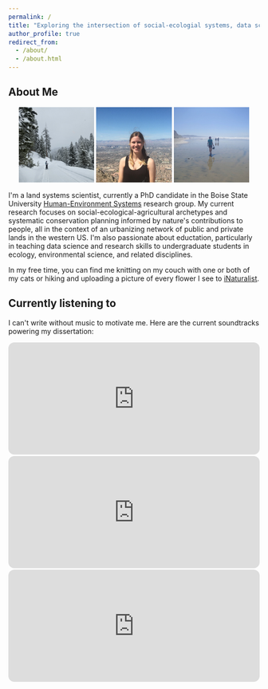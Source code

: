 ```yaml
---
permalink: /
title: "Exploring the intersection of social-ecologial systems, data science, and undergraduate education"
author_profile: true
redirect_from: 
  - /about/
  - /about.html
---
```


About Me
-----

<p align="middle">
  <img src="/images/CK_snowshoe.png" width="30%" alt="Carolyn is snowshoeing in a snowy forest."/>
  <img src="/images/LV_hike.png" width="30%" alt="Carolyn smiles at the top of a mountain. A bird's eye view of the city of Las Vegas is visible behind her."/> 
  <img src="/images/CK_beach.png" width="30%" alt="Carolyn walks on a beach carrying her hiking boots."/>
</p>

I'm a land systems scientist, currently a PhD candidate in the Boise State University [Human-Environment Systems](https://www.boisestate.edu/hes/) research group. My current research focuses on social-ecological-agricultural archetypes and systematic conservation planning informed by nature's contributions to people, all in the context of an urbanizing network of public and private lands in the western US. I'm also passionate about eductation, particularly in teaching data science and research skills to undergraduate students in ecology, environmental science, and related disciplines. 

In my free time, you can find me knitting on my couch with one or both of my cats or hiking and uploading a picture of every flower I see to [iNaturalist](https://www.inaturalist.org/people/qtcarolyn).

Currently listening to
-----

I can't write without music to motivate me. Here are the current soundtracks powering my dissertation:

<iframe style="border-radius:12px" src="https://open.spotify.com/embed/album/3TjU2yKwySPgoS0JhsGckG?utm_source=generator" width="100%" height="225" frameBorder="0" allowfullscreen="" allow="autoplay; clipboard-write; encrypted-media; fullscreen; picture-in-picture" loading="lazy"></iframe>

<iframe style="border-radius:12px" src="https://open.spotify.com/embed/album/1pDYxCrFTy971V4zaN5Anq?utm_source=generator" width="100%" height="225" frameBorder="0" allowfullscreen="" allow="autoplay; clipboard-write; encrypted-media; fullscreen; picture-in-picture" loading="lazy"></iframe>

<iframe style="border-radius:12px" src="https://open.spotify.com/embed/album/6nlUFeFAPjaDTA7A0VVwnO?utm_source=generator" width="100%" height="225" frameBorder="0" allowfullscreen="" allow="autoplay; clipboard-write; encrypted-media; fullscreen; picture-in-picture" loading="lazy"></iframe>

